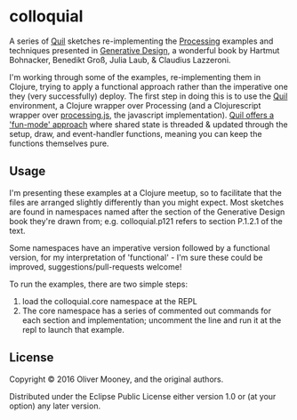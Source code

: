 # colloquial

A series of [Quil](http://quil.info) sketches re-implementing the [Processing](https://processing.org) examples and techniques presented in [Generative Design](http://www.generative-gestaltung.de), a wonderful book by Hartmut Bohnacker, Benedikt Groß, Julia Laub, & Claudius Lazzeroni. 

I'm working through some of the examples, re-implementing them in Clojure, trying to apply a functional approach rather than the imperative one they (very successfully) deploy. The first step in doing this is to use the [Quil](http://quil.info) environment, a Clojure wrapper over Processing (and a Clojurescript wrapper over [processing.js](http://processingjs.org), the javascript implementation). [Quil offers a 'fun-mode' approach](https://github.com/quil/quil/wiki/Functional-mode-%28fun-mode%29) where shared state is threaded & updated through the setup, draw, and event-handler functions, meaning you can keep the functions themselves pure.

## Usage

I'm presenting these examples at a Clojure meetup, so to facilitate that the files are arranged slightly differently than you might expect. Most sketches are found in namespaces named after the section of the Generative Design book they're drawn from; e.g. colloquial.p121 refers to section P.1.2.1 of the text. 

Some namespaces have an imperative version followed by a functional version, for my interpretation of 'functional' - I'm sure these could be improved, suggestions/pull-requests welcome!

To run the examples, there are two simple steps:

1. load the colloquial.core namespace at the REPL
2. The core namespace has a series of commented out commands for each section and implementation; uncomment the line and run it at the repl to launch that example.

## License

Copyright © 2016 Oliver Mooney, and the original authors.

Distributed under the Eclipse Public License either version 1.0 or (at
your option) any later version.
